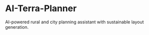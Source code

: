 # AI-Terra-Planner
AI-powered rural and city planning assistant with sustainable layout generation.
